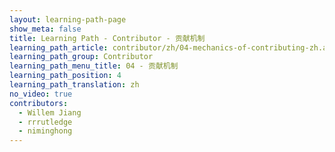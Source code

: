```yaml
---
layout: learning-path-page
show_meta: false
title: Learning Path - Contributor - 贡献机制
learning_path_article: contributor/zh/04-mechanics-of-contributing-zh.asciidoc
learning_path_group: Contributor
learning_path_menu_title: 04 - 贡献机制
learning_path_position: 4
learning_path_translation: zh
no_video: true
contributors:
  - Willem Jiang
  - rrrutledge
  - niminghong
---
```

<!--- This file autogenerated from https://github.com/InnerSourceCommons/InnerSourceLearningPath/blob/master/scripts/generate_learning_path_markdown.js -->